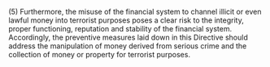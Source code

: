 (5) Furthermore, the misuse of the financial system to channel illicit or even lawful money into terrorist purposes poses a clear risk to the integrity, proper functioning, reputation and stability of the financial system. Accordingly, the preventive measures laid down in this Directive should address the manipulation of money derived from serious crime and the collection of money or property for terrorist purposes.